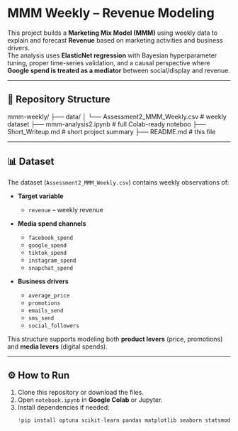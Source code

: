# MMM Weekly – Revenue Modeling

This project builds a **Marketing Mix Model (MMM)** using weekly data to explain and forecast **Revenue** based on marketing activities and business drivers.  
The analysis uses **ElasticNet regression** with Bayesian hyperparameter tuning, proper time-series validation, and a causal perspective where **Google spend is treated as a mediator** between social/display and revenue.

---

## 📂 Repository Structure
mmm-weekly/
├── data/
│ └── Assessment2_MMM_Weekly.csv # weekly dataset
├── mmm-analysis2.ipynb # full Colab-ready noteboo
├── Short_Writeup.md # short project summary
├── README.md # this file


---

## 📊 Dataset

The dataset (`Assessment2_MMM_Weekly.csv`) contains weekly observations of:

- **Target variable**
  - `revenue` – weekly revenue

- **Media spend channels**
  - `facebook_spend`
  - `google_spend`
  - `tiktok_spend`
  - `instagram_spend`
  - `snapchat_spend`

- **Business drivers**
  - `average_price`
  - `promotions`
  - `emails_send`
  - `sms_send`
  - `social_followers`

This structure supports modeling both **product levers** (price, promotions) and **media levers** (digital spends).

---

## ⚙️ How to Run

1. Clone this repository or download the files.  
2. Open `notebook.ipynb` in **Google Colab** or Jupyter.  
3. Install dependencies if needed:
   ```python
   !pip install optuna scikit-learn pandas matplotlib seaborn statsmodels
